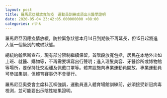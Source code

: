 ```yaml
---
layout: post
title: 羅馬尼亞擬放寬防疫　運動員訓練或須出示醫學證明
date: 2020-05-04 23:42:05.000000000 +08:00
categories: rthk
---
```


羅馬尼亞因應疫情放緩，防控緊急狀態本月14日到期後不再延長，但15日起將進入低一個級別的戒備狀態。

總統約翰尼斯宣布，現有部分限制繼續保留，首階段放寬包括，居民在本地外出如上班、就醫、購物等，不再需要填寫出行聲明；進入理髮美容、牙醫診所或博物館等場所，要保持社交距離及佩戴口罩等。體育設施向專業運動員開放，專業運動員可參加集訓，但體育賽事仍不會舉行。

羅馬尼亞奧委會主席科瓦柳強調，運動員進入體育場館訓練前，必須接受新冠病毒檢測，並可能要出示陰性結果證明。

